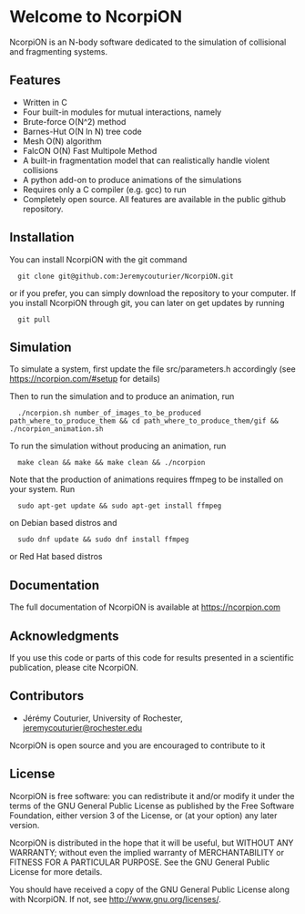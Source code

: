 # Welcome to NcorpiON

NcorpiON is an N-body software dedicated to the simulation of collisional and fragmenting systems.


## Features

- Written in C
- Four built-in modules for mutual interactions, namely
- Brute-force O(N^2) method
- Barnes-Hut O(N ln N) tree code
- Mesh O(N) algorithm
- FalcON O(N) Fast Multipole Method
- A built-in fragmentation model that can realistically handle violent collisions
- A python add-on to produce animations of the simulations
- Requires only a C compiler (e.g. gcc) to run
- Completely open source. All features are available in the public github repository.


## Installation

You can install NcorpiON with the git command

      git clone git@github.com:Jeremycouturier/NcorpiON.git
      
or if you prefer, you can simply download the repository to your computer. If you install NcorpiON through git, you can later on get updates by running

      git pull


## Simulation

To simulate a system, first update the file src/parameters.h accordingly (see <https://ncorpion.com/#setup> for details)

Then to run the simulation and to produce an animation, run

      ./ncorpion.sh number_of_images_to_be_produced path_where_to_produce_them && cd path_where_to_produce_them/gif && ./ncorpion_animation.sh

To run the simulation without producing an animation, run

      make clean && make && make clean && ./ncorpion
      
Note that the production of animations requires ffmpeg to be installed on your system. Run

      sudo apt-get update && sudo apt-get install ffmpeg
      
on Debian based distros and

      sudo dnf update && sudo dnf install ffmpeg
      
or Red Hat based distros


## Documentation

The full documentation of NcorpiON is available at <https://ncorpion.com>


## Acknowledgments

If you use this code or parts of this code for results presented in a scientific publication, please cite NcorpiON.


## Contributors

- Jérémy Couturier, University of Rochester, <jeremycouturier@rochester.edu>

NcorpiON is open source and you are encouraged to contribute to it 


## License

NcorpiON is free software: you can redistribute it and/or modify it under the terms of the GNU General Public License as published by the Free Software Foundation, either version 3 of the License, or (at your option) any later version.

NcorpiON is distributed in the hope that it will be useful, but WITHOUT ANY WARRANTY; without even the implied warranty of MERCHANTABILITY or FITNESS FOR A PARTICULAR PURPOSE.  See the GNU General Public License for more details.

You should have received a copy of the GNU General Public License along with NcorpiON.  If not, see <http://www.gnu.org/licenses/>.

